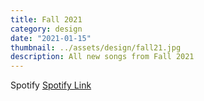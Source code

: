 ```yaml
---
title: Fall 2021
category: design
date: "2021-01-15"
thumbnail: ../assets/design/fall21.jpg
description: All new songs from Fall 2021
---
```

Spotify <a href = "https://open.spotify.com/playlist/7Bv1gvdl355V9YAZYvPs1y?si=49acb0c2b4014672" target="_blank" class = "err">Spotify Link</a>

